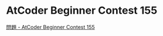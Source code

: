 AtCoder Beginner Contest 155
===

[問題 - AtCoder Beginner Contest 155](https://atcoder.jp/contests/abc155/tasks)
